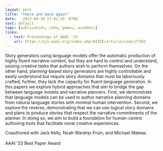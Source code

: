 ```yaml
---
layout: post
title: "there and back again"
date:   2023-06-10 17:41:39 -0700
text: default
tags: [publication, code, games, academic]
links:
  - text: Proceedings of AAAI '23
    url: https://ojs.aaai.org/index.php/AIIDE/article/view/27502
---
```

Story generators using language models offer the automatic production of highly fluent narrative content, but they are hard to control and understand, seizing creative tasks that authors wish to perform themselves. On the other hand, planning-based story generators are highly controllable and easily understood but require story domains that must be laboriously crafted; further, they lack the capacity for fluent language generation. In this papers we explore hybrid approaches that aim to bridge the gap between language models and narrative planners. First, we demonstrate that language models can be used to author narrative planning domains from natural language stories with minimal human intervention. Second, we explore the reverse, demonstrating that we can use logical story domains and plans to produce stories that respect the narrative commitments of the planner. In doing so, we aim to build a foundation for human-centric authoring tools that facilitate novel creative experiences.

Coauthored with Jack Kelly, Noah Wardrip-Fruin, and Michael Mateas
<br><br>
AAAI '23 Best Paper Award
